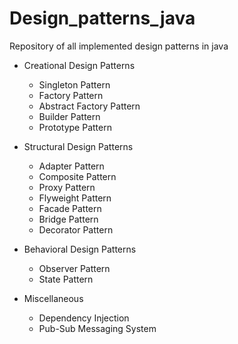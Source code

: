 # Design_patterns_java
Repository of all implemented design patterns in java

* Creational Design Patterns

   * Singleton Pattern
   * Factory Pattern
   * Abstract Factory Pattern
   * Builder Pattern
   * Prototype Pattern
   
* Structural Design Patterns

  * Adapter Pattern
  * Composite Pattern
  * Proxy Pattern
  * Flyweight Pattern
  * Facade Pattern
  * Bridge Pattern
  * Decorator Pattern
  
* Behavioral Design Patterns

  * Observer Pattern
  * State Pattern
  
* Miscellaneous

  * Dependency Injection
  * Pub-Sub Messaging System
